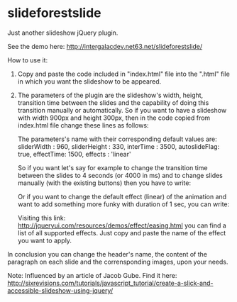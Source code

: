 slideforestslide
================

Just another slideshow jQuery plugin.

See the demo here: http://intergalacdev.net63.net/slideforestslide/

How to use it:

1. Copy and paste the code included in "index.html" file into the ".html" file in which you want the slideshow to be appeared.
2. The parameters of the plugin are the slideshow's width, height, transition time between the slides and the capability of doing this   
   transition manually or automatically. So if you want to have a slideshow with width 900px and height 300px, then in the code copied from index.html file change these lines as follows:

   <script>
		$(function(){
			$('#slides').slideforestslide({
				sliderWidth : 900, 
				sliderHeight : 300
			});
		});
   </script> 

   The parameters's name with their corresponding default values are: 
   		sliderWidth : 960,
        sliderHeight : 330,
        interTime : 3500,
        autoslideFlag: true, effectTime: 1500,
        effects : 'linear'

   So if you want let's say for example to change the transition time between the slides to 4 seconds (or 4000 in ms) and to change slides manually (with the existing buttons) then you have to write:

   <script>
		$(function(){
			$('#slides').slideforestslide({
				interTime : 4000,
				autoslideFlag: false
			});
		});
   </script> 
   
   Or if you want to change the default effect (linear) of the animation and want to add something more funky 
   with duration of 1 sec, you can write:
   
   <script>
		$(function(){
			$('#slides').slideforestslide({
				effects: 'easeOutBounce', 
				effectTime: 1000
			});
		});
   </script> 
   
   Visiting this link: http://jqueryui.com/resources/demos/effect/easing.html you can find a list of all supported effects. Just copy and paste the name of the effect you want to apply.

In conclusion you can change the header's name, the content of the paragraph on each slide and the corrensponding images, upon your needs.

Note: Influenced by an article of Jacob Gube. Find it here: http://sixrevisions.com/tutorials/javascript_tutorial/create-a-slick-and-accessible-slideshow-using-jquery/
